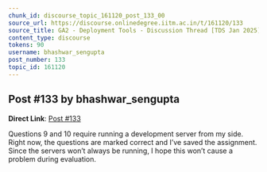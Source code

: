 ```yaml
---
chunk_id: discourse_topic_161120_post_133_00
source_url: https://discourse.onlinedegree.iitm.ac.in/t/161120/133
source_title: GA2 - Deployment Tools - Discussion Thread [TDS Jan 2025]
content_type: discourse
tokens: 90
username: bhashwar_sengupta
post_number: 133
topic_id: 161120
---
```


## Post #133 by bhashwar_sengupta

**Direct Link**: [Post #133](https://discourse.onlinedegree.iitm.ac.in/t/161120/133)

Questions 9 and 10 require running a development server from my side. Right now, the questions are marked correct and I’ve saved the assignment. Since the servers won’t always be running, I hope this won’t cause a problem during evaluation.

